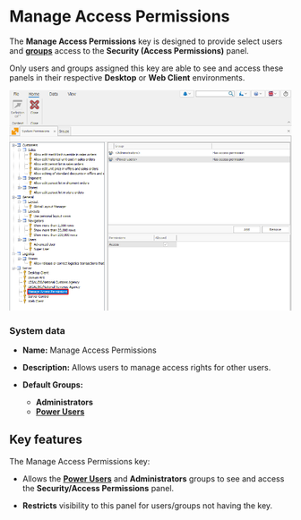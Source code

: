 # **Manage Access Permissions**

The **Manage Access Permissions** key is designed to provide select users and **[groups](..security/groups/index.md)** access to the **Security (Access Permissions)** panel. 

Only users and groups assigned this key are able to see and access these panels in their respective **Desktop** or **Web Client** environments.

![pictures](pictures/Manage_access_permissions_17_12.png)

### System data

- **Name:** Manage Access Permissions
- **Description:** Allows users to manage access rights for other users.
- **Default Groups:**
  
  - **Administrators**
  - **[Power Users](./security/groups/power-users.md)**

## Key features

The Manage Access Permissions key:

- Allows the **[Power Users](./security/groups/power-users.md)** and **Administrators** groups to see and access the **Security/Access Permissions** panel.
  
- **Restricts** visibility to this panel for users/groups not having the key.
